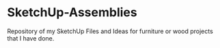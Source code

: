 # SketchUp-Assemblies
Repository of my SketchUp Files and Ideas for furniture or wood projects that I have done.
